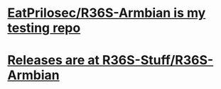 # [EatPrilosec/R36S-Armbian is my testing repo](https://github.com/EatPrilosec/R36S-Armbian)

# [Releases are at R36S-Stuff/R36S-Armbian](https://github.com/R36S-Stuff/R36S-Armbian/releases/latest) 
